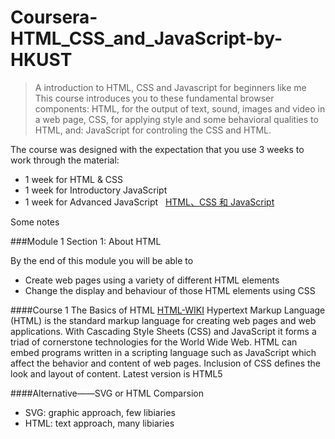 # Coursera-HTML_CSS_and_JavaScript-by-HKUST
>A introduction to HTML, CSS and Javascript for beginners like me
This course introduces you to these fundamental browser components:
HTML, for the output of text, sound, images and video in a web page,
CSS, for applying style and some behavioral qualities to HTML, and:
JavaScript for controling the CSS and HTML.

The course was designed with the expectation that you use 3 weeks to work through the material:
- 1 week for HTML & CSS
- 1 week for Introductory JavaScript
- 1 week for Advanced JavaScript
 
[HTML、CSS 和 JavaScript](https://www.coursera.org/learn/html-css-javascript/)

Some notes

###Module 1 Section 1: About HTML

By the end of this module you will be able to
- Create web pages using a variety of different HTML elements
- Change the display and behaviour of those HTML elements using CSS

####Course 1 The Basics of HTML
[HTML-WIKI](https://en.wikipedia.org/wiki/HTML)
Hypertext Markup Language (HTML) is the standard markup language for creating web pages and web applications. With Cascading Style Sheets (CSS) and JavaScript it forms a triad of cornerstone technologies for the World Wide Web.
HTML can embed programs written in a scripting language such as JavaScript which affect the behavior and content of web pages. Inclusion of CSS defines the look and layout of content.
Latest version is HTML5

####Alternative——SVG or HTML
Comparsion
- SVG: graphic approach, few libiaries
- HTML: text approach, many libiaries


